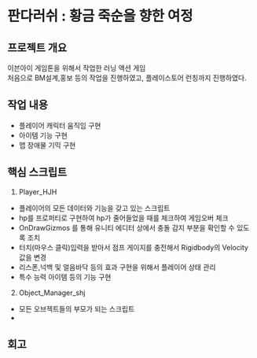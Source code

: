 # 판다러쉬 : 황금 죽순을 향한 여정
## 프로젝트 개요
이븐아이 게임톤을 위해서 작업한 러닝 액션 게임  
처음으로 BM설계,홍보 등의 작업을 진행하였고, 플레이스토어 런칭까지 진행하였다.
## 작업 내용
- 플레이어 캐릭터 움직임 구현
- 아이템 기능 구현
- 맵 장애물 기믹 구현
## 핵심 스크립트
1. Player_HJH
- 플레이어의 모든 데이터와 기능을 갖고 있는 스크립트
- hp를 프로퍼티로 구현하여 hp가 줄어들었을 때를 체크하여 게임오버 체크
- OnDrawGizmos 를 통해 유니티 에디터 상에서 충돌 감지 부분을 확인할 수 있도록 조치
- 터치(마우스 클릭)입력을 받아서 점프 게이지를 충전해서 Rigidbody의 Velocity 값을 변경
- 리스폰,넉백 및 얼음바닥 등의 효과 구현을 위해서 플레이어 상태 관리
- 특수 능력 아이템 등의 기능 구현
2. Object_Manager_shj
- 모든 오브젝트들의 부모가 되는 스크립트
-  
   
## 회고
